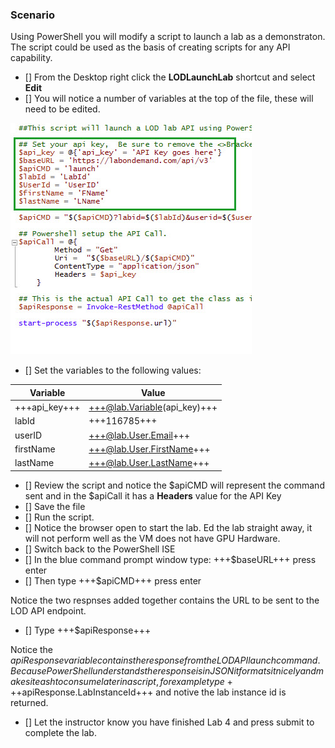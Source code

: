 ### Scenario

Using PowerShell you will modify a script to launch a lab as a demonstraton.  The script could be used as the basis of creating scripts for any API capability.

 - [] From the Desktop right click the **LODLaunchLab** shortcut and select **Edit**
 - [] You will notice a number of variables at the top of the file, these will need to be edited.

![image](images/2022-03-10_14-07-19.jpg)

 - [] Set the variables to the following values:

| Variable | Value |
| ------ | ------|
|+++api_key+++|+++@lab.Variable(api_key)+++|
| labId | +++116785+++ |
| userID | +++@lab.User.Email+++ |
| firstName | +++@lab.User.FirstName+++ |
| lastName | +++@lab.User.LastName+++ |

 - [] Review the script and notice the $apiCMD will represent the command sent and in the $apiCall it has a **Headers** value for the API Key
 - [] Save the file
 - [] Run the script.  
 - [] Notice the browser open to start the lab.  Ed the lab straight away, it will not perform well as the VM does not have GPU Hardware.
 - [] Switch back to the PowerShell ISE
 - [] In the blue command prompt window type: +++$baseURL+++ press enter
 - [] Then type +++$apiCMD+++ press enter

Notice the two respnses added together contains the URL to be sent to the LOD API endpoint.

 - [] Type +++$apiResponse+++

Notice the $apiResponse variable contains the response from the LOD API launch command.  Because PowerShell understands the response is in JSON it formats it nicely and makes it eash to consume later in a script, for example type +++$apiResponse.LabInstanceId+++ and notive the lab instance id is returned.

 - [] Let the instructor know you have finished Lab 4 and press submit to complete the lab.
